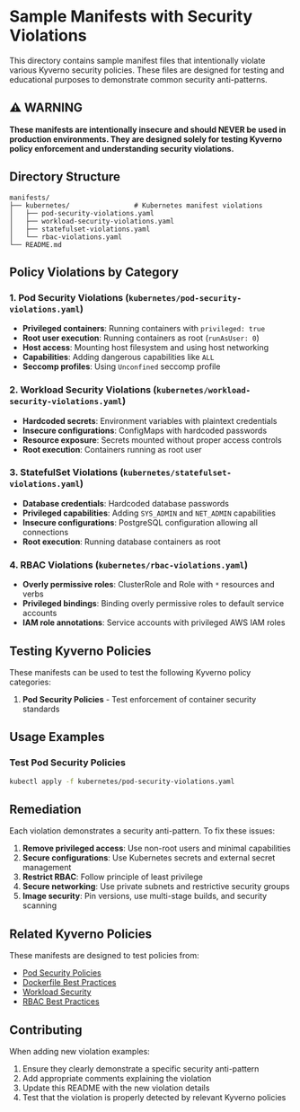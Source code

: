 # Sample Manifests with Security Violations

This directory contains sample manifest files that intentionally violate various Kyverno security policies. These files are designed for testing and educational purposes to demonstrate common security anti-patterns.

## ⚠️ WARNING

**These manifests are intentionally insecure and should NEVER be used in production environments. They are designed solely for testing Kyverno policy enforcement and understanding security violations.**

## Directory Structure

```
manifests/
├── kubernetes/                # Kubernetes manifest violations
│   ├── pod-security-violations.yaml
│   ├── workload-security-violations.yaml
│   ├── statefulset-violations.yaml
│   └── rbac-violations.yaml
└── README.md
```

## Policy Violations by Category

### 1. Pod Security Violations (`kubernetes/pod-security-violations.yaml`)

- **Privileged containers**: Running containers with `privileged: true`
- **Root user execution**: Running containers as root (`runAsUser: 0`)
- **Host access**: Mounting host filesystem and using host networking
- **Capabilities**: Adding dangerous capabilities like `ALL`
- **Seccomp profiles**: Using `Unconfined` seccomp profile

### 2. Workload Security Violations (`kubernetes/workload-security-violations.yaml`)

- **Hardcoded secrets**: Environment variables with plaintext credentials
- **Insecure configurations**: ConfigMaps with hardcoded passwords
- **Resource exposure**: Secrets mounted without proper access controls
- **Root execution**: Containers running as root user

### 3. StatefulSet Violations (`kubernetes/statefulset-violations.yaml`)

- **Database credentials**: Hardcoded database passwords
- **Privileged capabilities**: Adding `SYS_ADMIN` and `NET_ADMIN` capabilities
- **Insecure configurations**: PostgreSQL configuration allowing all connections
- **Root execution**: Running database containers as root

### 4. RBAC Violations (`kubernetes/rbac-violations.yaml`)

- **Overly permissive roles**: ClusterRole and Role with `*` resources and verbs
- **Privileged bindings**: Binding overly permissive roles to default service accounts
- **IAM role annotations**: Service accounts with privileged AWS IAM roles


## Testing Kyverno Policies

These manifests can be used to test the following Kyverno policy categories:

1. **Pod Security Policies** - Test enforcement of container security standards

## Usage Examples

### Test Pod Security Policies
```bash
kubectl apply -f kubernetes/pod-security-violations.yaml
```

## Remediation

Each violation demonstrates a security anti-pattern. To fix these issues:

1. **Remove privileged access**: Use non-root users and minimal capabilities
2. **Secure configurations**: Use Kubernetes secrets and external secret management
3. **Restrict RBAC**: Follow principle of least privilege
4. **Secure networking**: Use private subnets and restrictive security groups
5. **Image security**: Pin versions, use multi-stage builds, and security scanning

## Related Kyverno Policies

These manifests are designed to test policies from:
- [Pod Security Policies](https://github.com/nirmata/kyverno-policies/tree/main/pod-security)
- [Dockerfile Best Practices](https://github.com/nirmata/kyverno-policies/tree/main/dockerfile-best-practices)
- [Workload Security](https://github.com/nirmata/kyverno-policies/tree/main/workload-security)
- [RBAC Best Practices](https://github.com/nirmata/kyverno-policies/tree/main/rbac-best-practices)

## Contributing

When adding new violation examples:
1. Ensure they clearly demonstrate a specific security anti-pattern
2. Add appropriate comments explaining the violation
3. Update this README with the new violation details
4. Test that the violation is properly detected by relevant Kyverno policies
